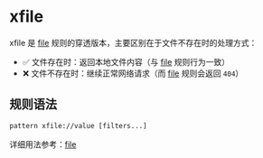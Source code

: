 # xfile

xfile 是 [file](./file) 规则的穿透版本，主要区别在于文件不存在时的处理方式：
- ✅ 文件存在时：返回本地文件内容（与 [file](./file) 规则行为一致）
- ❌ 文件不存在时：继续正常网络请求（而 [file](./file) 规则会返回 `404`）

## 规则语法
``` txt
pattern xfile://value [filters...]
```

详细用法参考：[file](./file)
